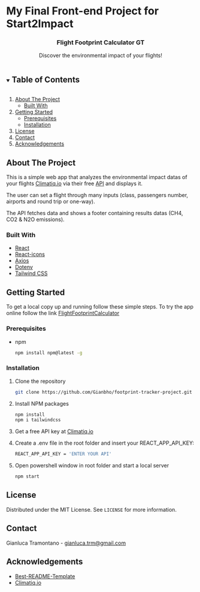 # My Final Front-end Project for Start2Impact
<p align="center">
  <a href="https://github.com/Gianbho/footprint-tracker-project">
  </a>

  <h3 align="center">Flight Footprint Calculator GT</h3>

  <p align="center">
    Discover the environmental impact of your flights!
  </p>
</p>

<details open="open">
  <summary><h2 style="display: inline-block">Table of Contents</h2></summary>
  <ol>
    <li>
      <a href="#about-the-project">About The Project</a>
      <ul>
        <li><a href="#built-with">Built With</a></li>
      </ul>
    </li>
    <li>
      <a href="#getting-started">Getting Started</a>
      <ul>
        <li><a href="#prerequisites">Prerequisites</a></li>
        <li><a href="#installation">Installation</a></li>
      </ul>
    </li>
    <li><a href="#license">License</a></li>
    <li><a href="#contact">Contact</a></li>
    <li><a href="#acknowledgements">Acknowledgements</a></li>
  </ol>
</details>

## About The Project

This is a simple web app that analyzes the environmental impact datas of your flights [Climatiq.io](climatiq.io) via their free [API](climatiq.io/api-docs) and displays it.

The user can set a flight through many inputs (class, passengers number, airports and round trip or one-way).

The API fetches data and shows a footer containing results datas (CH4, CO2 & N2O emissions).

### Built With

* [React](https://reactjs.org/)
* [React-icons](https://react-icons.github.io/react-icons/)
* [Axios](https://axios-http.com/)
* [Dotenv](https://github.com/motdotla/dotenv)
* [Tailwind CSS](https://tailwindcss.com/)

## Getting Started

To get a local copy up and running follow these simple steps.
To try the app online follow the link [FlightFootprintCalculator](https://gt-final-footprint-project.netlify.app/)

### Prerequisites

* npm

  ```sh
  npm install npm@latest -g
  ```

### Installation

1. Clone the repository

   ```sh
   git clone https://github.com/Gianbho/footprint-tracker-project.git
   ```

2. Install NPM packages

   ```sh
   npm install
   npm i tailwindcss
   ```
   
3. Get a free API key at [Climatiq.io](climatiq.io/api-docs)

4. Create a .env file in the root folder and insert your REACT_APP_API_KEY:

   ```sh
   REACT_APP_API_KEY = 'ENTER YOUR API'
   ```
5. Open powershell window in root folder and start a local server

   ```sh
   npm start
   ```

## License

Distributed under the MIT License. See `LICENSE` for more information.

## Contact

Gianluca Tramontano - gianluca.trm@gmail.com


## Acknowledgements

* [Best-README-Template](https://github.com/othneildrew/Best-README-Template)
* [Climatiq.io](https://climatiq.io/)

